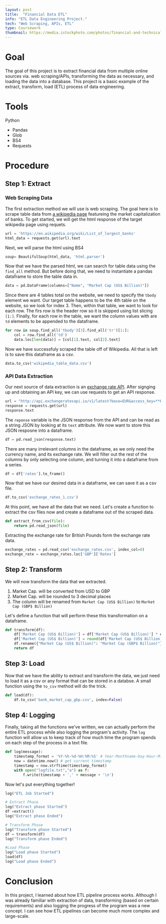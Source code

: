 ```yaml
---
layout: post
title:  "Financial Data ETL"
info: "ETL Data Engineering Project."
tech: "Web Scraping, APIs, ETL"
type: Coursework
thumbnail: https://media.istockphoto.com/photos/financial-and-technical-data-analysis-graph-showing-stock-market-picture-id943292690?k=6&m=943292690&s=612x612&w=0&h=AqwqtxoCVyAmgi1sYfGwsYKHpb_6pT19AVHmzmGg-a4=
---
```




# Goal
The goal of this project is to extract financial data from multiple online sources via. web scraping/APIs, transforming the data as necessary, and loading the data into a database.
This project is a basic example of the extract, transform, load (ETL) process of data engineering. 


# Tools
Python
- Pandas
- Glob
- BS4
- Requests


# Procedure


## Step 1: Extract

### Web Scraping Data
The first extraction method we will use is web scraping. The goal here is to scrape table data from [a wikipedia page](https://en.wikipedia.org/wiki/List_of_largest_banks) featureing the market capitalization of banks. 
To get started, we will get the html response of the target wikipedia page using requets.

```python
url = 'https://en.wikipedia.org/wiki/List_of_largest_banks'
html_data = requests.get(url).text
```
Next, we will parse the html using BS4

```python
soup= BeautifulSoup(html_data, 'html.parser')
```

Now that we have the parsed html, we can search for table data using the ```find_all``` method. But before doing that, we need to instantiate a pandas dataframe to store the table data in.

```python
data = pd.DataFrame(columns=["Name", "Market Cap (US$ Billion)"])
```

Since there are 4 tables total on the website, we need to specify the ```tbody``` element we want. Our target table happens to be the 4th table on the website, so we look for index 3. Then, within that table, we want to look for each row. The firs row is the header row so it is skipped using list slicing ```[1:]```. Finally, for each row in the table, we want the column values with are ```td``` elements to be appended to the dataframe. 

```python
for row in soup.find_all('tbody')[3].find_all('tr')[1:]:
    col = row.find_all('td')
    data.loc[len(data)] = [col[1].text, col[2].text]
```

Now we have successfuly scraped the table off of Wikipedia. All that is left is to save this dataframe as a csv.

```python
data.to_csv('wikipedia_table_data.csv')
```


### API Data Extraction
Our next source of data extraction is an [exchange rate API](https://exchangeratesapi.io/). After signging up and obtaining an API key, we can use requests to get an API response. 


```python
url = "http://api.exchangeratesapi.io/v1/latest?base=EUR&access_key=**KEY**"
response = requests.get(url)
response.text
```


The ```reponse``` variable is the JSON response from the API and can be read as a string JSON by looking at its ```text``` attribute. We now want to store this JSON resposne into a dataframe.


```python
df = pd.read_json(response.text)
```

There are many irrelevant columns in the dataframe, as we only need the currency name, and its exchange rate. We will filter out the rest of the columns by only selecting one column, and turning it into a dataframe from a series.


```python
df = df['rates'].to_frame()
```

Now that we have our desired data in a dataframe, we can save it as a csv file.

```python
df.to_csv('exchange_rates_1.csv')
```

At this point, we have all the data that we need. Let's create a function to extract the csv files now and create a dataframe out of the scraped data.

```python
def extract_from_csv(file):
    return pd.read_json(file)
```

Extracting the exchange rate for British Pounds form the exchange rate data.

```python
exchange_rates = pd.read_csv('exchange_rates.csv', index_col=0)
exchange_rate = exchange_rates.loc['GBP']['Rates']
```



## Step 2: Transform
We will now transform the data that we extracted.

1. Market Cap. will be converted from USD to GBP
2. Market Cap. will be rounded to 3 decimal places
3. The column will be renamed from ```Market Cap (US$ Billion)``` to ```Market Cap (GBP$ Billion)```  


Let's define a function that will perform these this transformation on a dataframe.

```python
def transform(df):
    df['Market Cap (US$ Billion)'] = df['Market Cap (US$ Billion)'] * exchange_rate
    df['Market Cap (US$ Billion)'] = round(df['Market Cap (US$ Billion)'], 3)
    df.rename({"Market Cap (US$ Billion)": "Market Cap (GBP$ Billion)"}, axis=1, inplace=True)
    return df
```


## Step 3: Load
Now that we have the ability to extract and transform the data, we just need to load it as a csv or any format that can be stored in a databse.
A small function using the ```to_csv``` method will do the trick.


```python
def load(df):
    df.to_csv('bank_market_cap_gbp.csv', index=False)
```


## Step 4: Logging 
Finally, taking all the functions we've written, we can actually perform the entire ETL process while also logging the program's activity.
The ```log``` function will allow us to keep track of how much time the program spends on each step of the process in a text file. 

```python
def log(message):
    timestamp_format = '%Y-%h-%d-%H:%M:%S' # Year-Monthname-Day-Hour-Minute-Second
    now = datetime.now() # get current timestamp
    timestamp = now.strftime(timestamp_format)
    with open("logfile.txt","a") as f:
        f.write(timestamp + ',' + message + '\n')
```

Now let's put everything together!


```python
log("ETL Job Started")

# Extract Phase
log("Extract phase Started")
df =extract()
log("Extract phase Ended")

# Transform Phase
log("Transform phase Started")
df = transform(df)
log("Transform phase Ended")

#Load Phase
log("Load phase Started")
load(df)
log("Load phase Ended")
```

# Conclusion
In this project, I learned about how ETL pipeline process works. Although I was already familiar with extraction of data, transforming (based on certain requirements) and also logging the progress of the program was a new concept. I can see how ETL pipelines can become much more complex and large-scale. 
